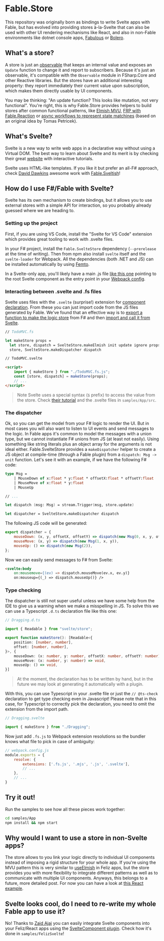 # Fable.Store

This repository was originally born as bindings to write Svelte apps with Fable, but has evolved into providing stores à-la-Svelte that can also be used with other UI rendering mechanisms like React, and also in non-Fable environments like dotnet console apps, [Fabulous](https://fsprojects.github.io/Fabulous/) or [Bolero](https://fsbolero.io/).

## What's a store?

A store is just an [observable](https://fsharpforfunandprofit.com/posts/concurrency-reactive/) that keeps an internal value and exposes an `Update` function to change it and report to subscribers. Because it's just an observable, it's compatible with the `Observable` module in FSharp.Core and other Reactive libraries. But the stores have an additional interesting property: they report immediately their current value upon subscription, which makes them directly usable by UI components.

You may be thinking: "An update function? This looks like mutation, not very functional". You're right, this is why Fable.Store provides helpers to build stores after common functional patterns, like [Elmish MVU](https://github.com/fable-compiler/Fable.Svelte/blob/18325893c06475bc1f1d13f45ce73386332f6ac9/samples/App/src/TodoMVC/TodoMVC.fs#L53-L55), [FRP with Fable.Reaction](https://github.com/fable-compiler/Fable.Svelte/blob/18325893c06475bc1f1d13f45ce73386332f6ac9/samples/App/src/TimeFlies/TimeFlies.fs#L67-L70) or [async workflows to represent state matchines](https://github.com/fable-compiler/Fable.Svelte/blob/18325893c06475bc1f1d13f45ce73386332f6ac9/samples/App/src/Dragging/Dragging.fs#L44-L56) (based on an original idea by Tomas Petricek).

## What's Svelte?

Svelte is a new way to write web apps in a declarative way without using a Virtual DOM. The best way to learn about Svelte and its merit is by checking their great [website](https://svelte.dev/) with interactive tutorials.

Svelte uses HTML-like templates. If you like it but prefer an all-F# approach, check [David Dawkins](https://twitter.com/DaveDawkins) awesome work with [Fable.Sveltish](https://github.com/davedawkins/Fable.Sveltish)!

## How do I use F#/Fable with Svelte?

Svelte has its own mechanism to create bindings, but it allows you to use external stores with a simple API for interaction, so you probably already guessed where we are heading to.

### Setting up the project

First, if you are using VS Code, install the "Svelte for VS Code" extension which provides great tooling to work with .svelte files.

In your F# project, install the `Fable.SvelteStore` dependency (`--prerelease` at the time of writing). Then from npm also install `svelte` itself and the `svelte-loader` for Webpack. All the dependencies (both .NET and JS) can be installed automatically by using [Femto](https://github.com/Zaid-Ajaj/Femto). 

In a Svelte-only app, you'll likely have a main .js file [like this one](https://github.com/fable-compiler/Fable.Svelte/blob/18325893c06475bc1f1d13f45ce73386332f6ac9/samples/App/src/main.js) pointing to the root Svelte component as the entry point in your [Webpack config](https://github.com/fable-compiler/Fable.Svelte/blob/18325893c06475bc1f1d13f45ce73386332f6ac9/samples/App/webpack.config.js).

### Interacting between .svelte and .fs files

Svelte uses files with the `.svelte` (surprise!) extension for [component declaration](https://svelte.dev/docs#Component_format). From these you can just import code from the JS files generated by Fable. We've found that an effective way is to [export a function to make the logic store](https://github.com/fable-compiler/Fable.Svelte/blob/18325893c06475bc1f1d13f45ce73386332f6ac9/samples/App/src/TodoMVC/TodoMVC.fs#L53-L55) from F# and then [import and call it from Svelte](https://github.com/fable-compiler/Fable.Svelte/blob/18325893c06475bc1f1d13f45ce73386332f6ac9/samples/App/src/TodoMVC/TodoMVC.svelte#L3-L8).

```fsharp
// TodoMVC.fs

let makeStore props =
  let store, dispatch = SvelteStore.makeElmish init update ignore props
  store, SvelteStore.makeDispatcher dispatch
```

```html
// TodoMVC.svelte

<script>
	import { makeStore } from "./TodoMVC.fs.js";
    const [store, dispatch] = makeStore(props);    
    // ...
</script>
```

> Note Svelte uses a special syntax (`$` prefix) to access the value from the store. Check [their tutorial](https://svelte.dev/tutorial/auto-subscriptions) and the .svelte files in `samples/App/src`.

### The dispatcher

Ok, so you can get the model from your F# logic to render the UI. But in most cases you will also want to listen to UI events and send messages to the logic. In Fable apps it's common to model the messages with a union type, but we cannot instantiate F# unions from JS (at least not easily). Using something like string literals plus an object array for the arguments is not ideal either. Fable.SvelteStore provides a `makeDispatcher` helper to create a JS object at compile-time (through a Fable plugin) from a `dispatch: Msg -> unit` function. Let's see it with an example, if we have the following F# code:

```fsharp
type Msg =
    | MouseDown of x:float * y:float * offsetX:float * offsetY:float
    | MouseMove of x:float * y:float
    | MouseUp

// ...

let dispatch (msg: Msg) = stream.Trigger(msg, store.update)

let dispatcher = SvelteStore.makeDispatcher dispatch
```

The following JS code will be generated:

```js
export dispatcher = {
    mouseDown: (x, y, offsetX, offsetY) => dispatch(new Msg(0, x, y, offsetX, offsetY)),
    mouseMove: (x, y) => dispatch(new Msg(1, x, y)),
    mouseUp: () => dispatch(new Msg(2)),
};
```

Now we can easily send messages to F# from Svelte:

```html
<svelte:body
	on:mousemove={(ev) => dispatch.mouseMove(ev.x, ev.y)}
	on:mouseup={(_) => dispatch.mouseUp()} />
```

### Type checking

The dispatcher is still not super useful unless we have some help from the IDE to give us a warning when we make a misspelling in JS. To solve this we can use a Typescript `.d.ts` declaration file like this one:

```typescript
// Dragging.d.ts

import { Readable } from "svelte/store";

export function makeStore(): [Readable<{
    position: [number, number],
    offset: [number, number],
}>, {
    mouseDown: (x: number, y: number, offsetX: number, offsetY: number) => void,
    mouseMove: (x: number, y: number) => void,
    mouseUp: () => void,
}]
```

> At the moment, the declaration has to be written by hand, but in the future we may look at generating it automatically with a plugin.

With this, you can use Typescript in your .svelte file or just the `// @ts-check` declaration to get type checking even in Javascript! Please note that in this case, for Typescript to correctly pick the declaration, you need to omit the extension from the import path.

```js
// Dragging.svelte

import { makeStore } from "./Dragging";
```

Now just add `.fs.js` to Webpack extension resolutions so the bundler knows what file to pick in case of ambiguity:

```js
// webpack.config.js
module.exports = {
	resolve: {
        extensions: ['.fs.js', '.mjs', '.js', '.svelte'],
        // ...
    },
    // ...
}
```

## Try it out!

Run the samples to see how all these pieces work together:

```bash
cd samples/App
npm install && npm start
```

## Why would I want to use a store in non-Svelte apps?

The store allows to you link your logic directly to individual UI components instead of imposing a rigid structure for your whole app. If you're using the MVU pattern this is very similar to [useElmish](https://zaid-ajaj.github.io/Feliz/#/Hooks/UseElmish) in Feliz apps, but the store provides you with more flexibility to integrate different patterns as well as to communicate with multiple UI components. Anyways, this belongs to a future, more detailed post. For now you can have a look at [this React example](https://github.com/fable-compiler/Fable.Svelte/blob/18325893c06475bc1f1d13f45ce73386332f6ac9/samples/FelizSvelte/src/TimeFliesElmish.fs#L105-L108).

## Svelte looks cool, do I need to re-write my whole Fable app to use it?

No! Thanks to [Zaid Ajaj](https://twitter.com/zaid_ajaj) you can easily integrate Svelte components into your Feliz/React apps using the [SvelteComponent plugin](https://github.com/fable-compiler/Fable.Svelte/blob/18325893c06475bc1f1d13f45ce73386332f6ac9/samples/FelizSvelte/src/App.fs#L7-L11). Check how it's done in `samples/FelizSvelte`!
